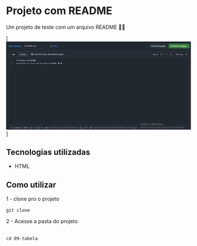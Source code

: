 # Projeto com README
Um projeto de teste com um arquivo README 🚀🚀 

[<img src="Animação.gif" alt="gif da tela do readme">]

## Tecnologias utilizadas
- HTML

## Como utilizar
1 - clone pro o projeto
```
git clone
```

2 - Acesse a pasta do projeto
```

cd 09-tabela

```